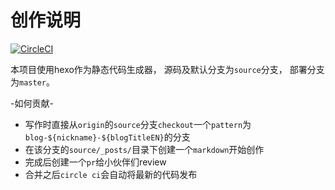 # 创作说明

[![CircleCI](https://circleci.com/gh/osxfe/osxfe.github.io/tree/source.svg?style=svg)](https://circleci.com/gh/osxfe/osxfe.github.io/tree/source)

本项目使用hexo作为静态代码生成器， 源码及默认分支为`source`分支， 部署分支为`master`。 

-如何贡献-

- 写作时直接从`origin`的`source`分支`checkout`一个`pattern`为`blog-${nickname}-${blogTitleEN}`的分支
- 在该分支的`source/_posts/`目录下创建一个`markdown`开始创作
- 完成后创建一个`pr`给小伙伴们review
- 合并之后`circle ci`会自动将最新的代码发布

